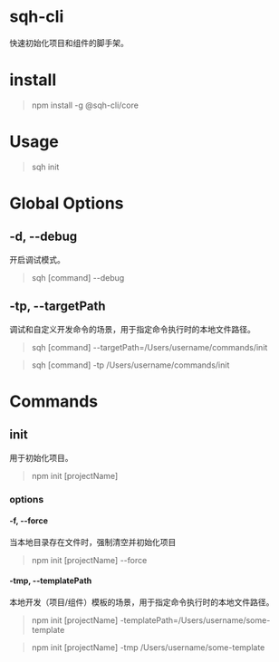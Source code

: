 # sqh-cli

快速初始化项目和组件的脚手架。

# install

> npm install -g @sqh-cli/core

# Usage

> sqh init

# Global Options

## -d, --debug

开启调试模式。

> sqh [command] --debug

## -tp, --targetPath

调试和自定义开发命令的场景，用于指定命令执行时的本地文件路径。

> sqh [command] --targetPath=/Users/username/commands/init

> sqh [command] -tp /Users/username/commands/init


# Commands

## init

用于初始化项目。

> npm init [projectName]

### options

#### -f, --force

当本地目录存在文件时，强制清空并初始化项目

> npm init [projectName] --force

#### -tmp, --templatePath

本地开发（项目/组件）模板的场景，用于指定命令执行时的本地文件路径。

> npm init [projectName] -templatePath=/Users/username/some-template

> npm init [projectName] -tmp /Users/username/some-template
